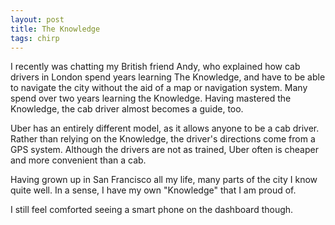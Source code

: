 ```yaml
---
layout: post
title: The Knowledge
tags: chirp
---
```

I recently was chatting my British friend Andy, who explained how cab drivers in London spend years learning The Knowledge, and have to be able to navigate the city without the aid of a map or navigation system. Many spend over two years learning the Knowledge. Having mastered the Knowledge, the cab driver almost becomes a guide, too.

Uber has an entirely different model, as it allows anyone to be a cab driver. Rather than relying on the Knowledge, the driver's directions come from a GPS system. Although the drivers are not as trained, Uber often is cheaper and more convenient than a cab.

Having grown up in San Francisco all my life, many parts of the city I know quite well. In a sense, I have my own "Knowledge" that I am proud of. 

I still feel comforted seeing a smart phone on the dashboard though.
